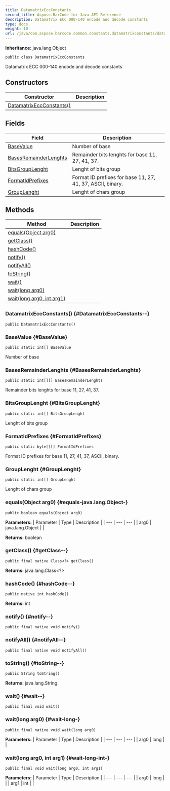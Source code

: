 ```yaml
---
title: DatamatrixEccConstants
second_title: Aspose.BarCode for Java API Reference
description: Datamatrix ECC 000-140 encode and decode constants
type: docs
weight: 10
url: /java/com.aspose.barcode.common.constants.datamatrixconstants/datamatrixeccconstants/
---
```

**Inheritance:**
java.lang.Object
```
public class DatamatrixEccConstants
```

Datamatrix ECC 000-140 encode and decode constants
## Constructors

| Constructor | Description |
| --- | --- |
| [DatamatrixEccConstants()](#DatamatrixEccConstants--) |  |
## Fields

| Field | Description |
| --- | --- |
| [BaseValue](#BaseValue) | Number of base |
| [BasesRemainderLenghts](#BasesRemainderLenghts) | Remainder bits lenghts for base 11, 27, 41, 37. |
| [BitsGroupLenght](#BitsGroupLenght) | Lenght of bits group |
| [FormatIdPrefixes](#FormatIdPrefixes) | Format ID prefixes for base 11, 27, 41, 37, ASCII, binary. |
| [GroupLenght](#GroupLenght) | Lenght of chars group |
## Methods

| Method | Description |
| --- | --- |
| [equals(Object arg0)](#equals-java.lang.Object-) |  |
| [getClass()](#getClass--) |  |
| [hashCode()](#hashCode--) |  |
| [notify()](#notify--) |  |
| [notifyAll()](#notifyAll--) |  |
| [toString()](#toString--) |  |
| [wait()](#wait--) |  |
| [wait(long arg0)](#wait-long-) |  |
| [wait(long arg0, int arg1)](#wait-long-int-) |  |
### DatamatrixEccConstants() {#DatamatrixEccConstants--}
```
public DatamatrixEccConstants()
```


### BaseValue {#BaseValue}
```
public static int[] BaseValue
```


Number of base

### BasesRemainderLenghts {#BasesRemainderLenghts}
```
public static int[][] BasesRemainderLenghts
```


Remainder bits lenghts for base 11, 27, 41, 37.

### BitsGroupLenght {#BitsGroupLenght}
```
public static int[] BitsGroupLenght
```


Lenght of bits group

### FormatIdPrefixes {#FormatIdPrefixes}
```
public static byte[][] FormatIdPrefixes
```


Format ID prefixes for base 11, 27, 41, 37, ASCII, binary.

### GroupLenght {#GroupLenght}
```
public static int[] GroupLenght
```


Lenght of chars group

### equals(Object arg0) {#equals-java.lang.Object-}
```
public boolean equals(Object arg0)
```




**Parameters:**
| Parameter | Type | Description |
| --- | --- | --- |
| arg0 | java.lang.Object |  |

**Returns:**
boolean
### getClass() {#getClass--}
```
public final native Class<?> getClass()
```




**Returns:**
java.lang.Class<?>
### hashCode() {#hashCode--}
```
public native int hashCode()
```




**Returns:**
int
### notify() {#notify--}
```
public final native void notify()
```




### notifyAll() {#notifyAll--}
```
public final native void notifyAll()
```




### toString() {#toString--}
```
public String toString()
```




**Returns:**
java.lang.String
### wait() {#wait--}
```
public final void wait()
```




### wait(long arg0) {#wait-long-}
```
public final native void wait(long arg0)
```




**Parameters:**
| Parameter | Type | Description |
| --- | --- | --- |
| arg0 | long |  |

### wait(long arg0, int arg1) {#wait-long-int-}
```
public final void wait(long arg0, int arg1)
```




**Parameters:**
| Parameter | Type | Description |
| --- | --- | --- |
| arg0 | long |  |
| arg1 | int |  |

